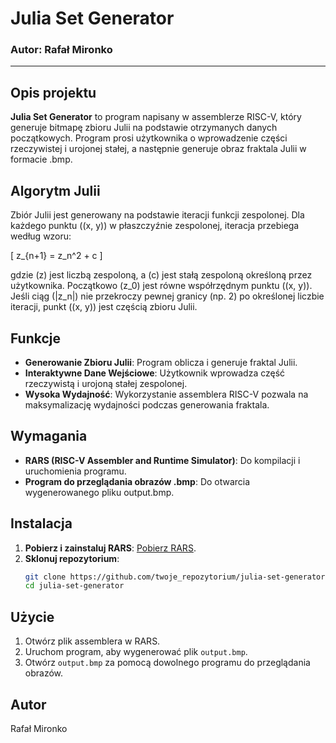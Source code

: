
# Julia Set Generator

### Autor: Rafał Mironko

---

## Opis projektu

**Julia Set Generator** to program napisany w assemblerze RISC-V, który generuje bitmapę zbioru Julii na podstawie otrzymanych danych początkowych. Program prosi użytkownika o wprowadzenie części rzeczywistej i urojonej stałej, a następnie generuje obraz fraktala Julii w formacie .bmp.

## Algorytm Julii

Zbiór Julii jest generowany na podstawie iteracji funkcji zespolonej. Dla każdego punktu \((x, y)\) w płaszczyźnie zespolonej, iteracja przebiega według wzoru:

\[
z_{n+1} = z_n^2 + c
\]

gdzie \(z\) jest liczbą zespoloną, a \(c\) jest stałą zespoloną określoną przez użytkownika. Początkowo \(z_0\) jest równe współrzędnym punktu \((x, y)\). Jeśli ciąg \(|z_n|\) nie przekroczy pewnej granicy (np. 2) po określonej liczbie iteracji, punkt \((x, y)\) jest częścią zbioru Julii.

## Funkcje

- **Generowanie Zbioru Julii**: Program oblicza i generuje fraktal Julii.
- **Interaktywne Dane Wejściowe**: Użytkownik wprowadza część rzeczywistą i urojoną stałej zespolonej.
- **Wysoka Wydajność**: Wykorzystanie assemblera RISC-V pozwala na maksymalizację wydajności podczas generowania fraktala.

## Wymagania

- **RARS (RISC-V Assembler and Runtime Simulator)**: Do kompilacji i uruchomienia programu.
- **Program do przeglądania obrazów .bmp**: Do otwarcia wygenerowanego pliku output.bmp.

## Instalacja

1. **Pobierz i zainstaluj RARS**: [Pobierz RARS](https://github.com/TheThirdOne/rars/releases).
2. **Sklonuj repozytorium**:
   ```sh
   git clone https://github.com/twoje_repozytorium/julia-set-generator.git
   cd julia-set-generator
   ```

## Użycie

1. Otwórz plik assemblera w RARS.
2. Uruchom program, aby wygenerować plik `output.bmp`.
3. Otwórz `output.bmp` za pomocą dowolnego programu do przeglądania obrazów.

## Autor

Rafał Mironko
